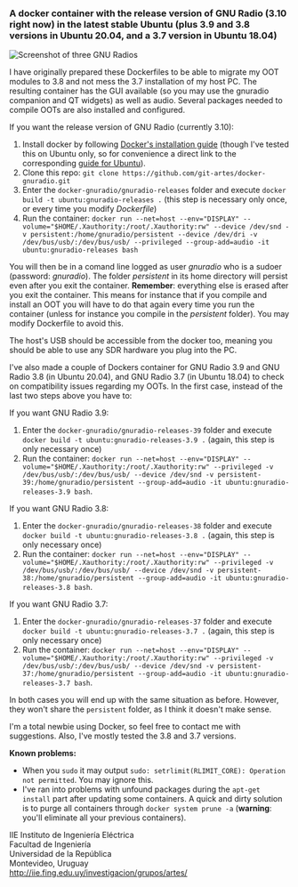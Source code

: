### A docker container with the release version of GNU Radio (3.10 right now) in the latest stable Ubuntu (plus 3.9 and 3.8 versions in Ubuntu 20.04, and a 3.7 version in Ubuntu 18.04)

![Screenshot of three GNU Radios](https://iie.fing.edu.uy/~flarroca/todos_gnuradio.png)

I have originally prepared these Dockerfiles to be able to migrate my OOT modules to 3.8 and not mess the 3.7 installation of my host PC. The resulting container has the GUI available (so you may use the gnuradio companion and QT widgets) as well as audio. Several packages needed to compile OOTs are also installed and configured. 

If you want the release version of GNU Radio (currently 3.10): 

1. Install docker by following [Docker's installation guide](https://docs.docker.com/get-docker/) (though I've tested this on Ubuntu only, so for convenience a direct link to the corresponding [guide for Ubuntu](https://docs.docker.com/engine/install/ubuntu/#install-using-the-repository)). 
1. Clone this repo: `git clone https://github.com/git-artes/docker-gnuradio.git`
1. Enter the `docker-gnuradio/gnuradio-releases` folder and execute `docker build -t ubuntu:gnuradio-releases .` (this step is necessary only once, or every time you modify *Dockerfile*) 
1. Run the container: `docker run --net=host --env="DISPLAY" --volume="$HOME/.Xauthority:/root/.Xauthority:rw" --device /dev/snd -v persistent:/home/gnuradio/persistent --device /dev/dri -v /dev/bus/usb/:/dev/bus/usb/ --privileged --group-add=audio -it ubuntu:gnuradio-releases bash`

You will then be in a comand line logged as user *gnuradio* who is a sudoer (password: *gnuradio*). The folder *persistent* in its home directory will persist even after you exit the container. **Remember**: everything else is erased after you exit the container. This means for instance that if you compile and install an OOT you will have to do that again every time you run the container (unless for instance you compile in the *persistent* folder). You may modify Dockerfile to avoid this. 

The host's USB should be accessible from the docker too, meaning you should be able to use any SDR hardware you plug into the PC.

I've also made a couple of Dockers container for GNU Radio 3.9 and GNU Radio 3.8 (in Ubuntu 20.04), and GNU Radio 3.7 (in Ubuntu 18.04) to check on compatibility issues regarding my OOTs. In the first case, instead of the last two steps above you have to: 

If you want GNU Radio 3.9:

1. Enter the `docker-gnuradio/gnuradio-releases-39` folder and execute `docker build -t ubuntu:gnuradio-releases-3.9 .` (again, this step is only necessary once)
2. Run the container: `docker run --net=host --env="DISPLAY" --volume="$HOME/.Xauthority:/root/.Xauthority:rw" --privileged -v /dev/bus/usb/:/dev/bus/usb/ --device /dev/snd -v persistent-39:/home/gnuradio/persistent --group-add=audio -it ubuntu:gnuradio-releases-3.9 bash`. 

If you want GNU Radio 3.8:

1. Enter the `docker-gnuradio/gnuradio-releases-38` folder and execute `docker build -t ubuntu:gnuradio-releases-3.8 .` (again, this step is only necessary once)
2. Run the container: `docker run --net=host --env="DISPLAY" --volume="$HOME/.Xauthority:/root/.Xauthority:rw" --privileged -v /dev/bus/usb/:/dev/bus/usb/ --device /dev/snd -v persistent-38:/home/gnuradio/persistent --group-add=audio -it ubuntu:gnuradio-releases-3.8 bash`. 

If you want GNU Radio 3.7:

1. Enter the `docker-gnuradio/gnuradio-releases-37` folder and execute `docker build -t ubuntu:gnuradio-releases-3.7 .` (again, this step is only necessary once)
2. Run the container: `docker run --net=host --env="DISPLAY" --volume="$HOME/.Xauthority:/root/.Xauthority:rw" --privileged -v /dev/bus/usb/:/dev/bus/usb/ --device /dev/snd -v persistent-37:/home/gnuradio/persistent --group-add=audio -it ubuntu:gnuradio-releases-3.7 bash`. 

In both cases you will end up with the same situation as before. However, they won't share the `persistent` folder, as I think it doesn't make sense.

I'm a total newbie using Docker, so feel free to contact me with suggestions. Also, I've mostly tested the 3.8 and 3.7 versions.

**Known problems:**
- When you `sudo` it may output `sudo: setrlimit(RLIMIT_CORE): Operation not permitted`. You may ignore this. 
- I've ran into problems with unfound packages during the `apt-get install` part after updating some containers. A quick and dirty solution is to purge all containers through `docker system prune -a` (**warning**: you'll eliminate all your previous containers).

IIE Instituto de Ingeniería Eléctrica  
Facultad de Ingeniería  
Universidad de la República  
Montevideo, Uruguay  
http://iie.fing.edu.uy/investigacion/grupos/artes/  
 

